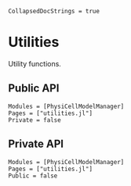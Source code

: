 ```@meta
CollapsedDocStrings = true
```

# Utilities

Utility functions.

## Public API
```@autodocs
Modules = [PhysiCellModelManager]
Pages = ["utilities.jl"]
Private = false
```

## Private API
```@autodocs
Modules = [PhysiCellModelManager]
Pages = ["utilities.jl"]
Public = false
```
